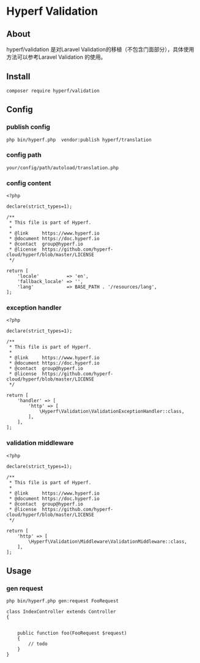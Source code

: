 # Hyperf Validation


## About

hyperf/validation 是对Laravel Validation的移植（不包含门面部分），具体使用方法可以参考Laravel Validation 的使用。

## Install

```
composer require hyperf/validation

```

## Config


### publish config
```
php bin/hyperf.php  vendor:publish hyperf/translation

```

### config path

```
your/config/path/autoload/translation.php

```

### config content

```
<?php

declare(strict_types=1);

/**
 * This file is part of Hyperf.
 *
 * @link     https://www.hyperf.io
 * @document https://doc.hyperf.io
 * @contact  group@hyperf.io
 * @license  https://github.com/hyperf-cloud/hyperf/blob/master/LICENSE
 */

return [
    'locale'          => 'en',   
    'fallback_locale' => '',
    'lang'            => BASE_PATH . '/resources/lang', 
];

```

### exception handler

```
<?php

declare(strict_types=1);

/**
 * This file is part of Hyperf.
 *
 * @link     https://www.hyperf.io
 * @document https://doc.hyperf.io
 * @contact  group@hyperf.io
 * @license  https://github.com/hyperf-cloud/hyperf/blob/master/LICENSE
 */

return [
    'handler' => [
        'http' => [
            \Hyperf\Validation\ValidationExceptionHandler::class,
        ],
    ],
];

```

### validation middleware

```
<?php

declare(strict_types=1);

/**
 * This file is part of Hyperf.
 *
 * @link     https://www.hyperf.io
 * @document https://doc.hyperf.io
 * @contact  group@hyperf.io
 * @license  https://github.com/hyperf-cloud/hyperf/blob/master/LICENSE
 */

return [
    'http' => [
        \Hyperf\Validation\Middleware\ValidationMiddleware::class,
    ],
];

```


## Usage


### gen request

```
php bin/hyperf.php gen:request FooRequest
```


```
class IndexController extends Controller
{
   

    public function foo(FooRequest $request)
    {
        // todo
    }
}


```